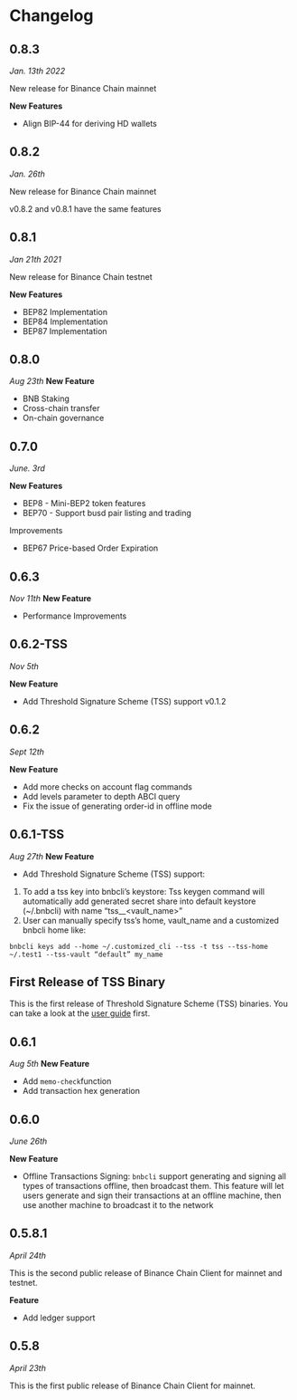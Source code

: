 # Changelog

## 0.8.3

*Jan. 13th 2022*

New release for Binance Chain mainnet

**New Features**
* Align BIP-44 for deriving HD wallets

## 0.8.2

*Jan. 26th*

New release for Binance Chain mainnet

v0.8.2 and v0.8.1 have the same features

## 0.8.1
*Jan 21th 2021*

New release for Binance Chain testnet

**New Features**

* BEP82 Implementation
* BEP84 Implementation
* BEP87 Implementation

## 0.8.0
*Aug 23th*
 **New Feature**
* BNB Staking
* Cross-chain transfer
* On-chain governance

## 0.7.0
*June. 3rd*

**New Features**

* BEP8 - Mini-BEP2 token features
* BEP70 - Support busd pair listing and trading

Improvements
* BEP67 Price-based Order Expiration

## 0.6.3
*Nov 11th*
 **New Feature**
* Performance Improvements

## 0.6.2-TSS
*Nov 5th*

**New Feature**
* Add Threshold Signature Scheme (TSS) support v0.1.2


## 0.6.2
*Sept 12th*

**New Feature**
* Add more checks on account flag commands
* Add levels parameter to depth ABCI query
* Fix the issue of generating order-id in offline mode

## 0.6.1-TSS
*Aug 27th*
 **New Feature**
* Add Threshold Signature Scheme (TSS) support:
1. To add a tss key into bnbcli’s keystore:
Tss keygen command will automatically add generated secret share into default keystore (~/.bnbcli) with name “tss_<moniker>_<vault_name>”
2. User can manually specify tss’s home, vault_name and a customized bnbcli home like:
```
bnbcli keys add --home ~/.customized_cli --tss -t tss --tss-home ~/.test1 --tss-vault “default” my_name
```

## First Release of TSS Binary

This is the first release of Threshold Signature Scheme (TSS) binaries. You can take a look at the [user guide](./testnet/0.6.1-TSS/TSSUserGuide.md) first.


## 0.6.1
*Aug 5th*
 **New Feature**
* Add `memo-check`function
* Add transaction hex generation

## 0.6.0

*June 26th*

**New Feature**
* Offline Transactions Signing: `bnbcli` support generating and signing all types of transactions offline, then broadcast them. This feature will let users generate and sign their transactions at an offline machine, then use another machine to broadcast it to the network

## 0.5.8.1

*April 24th*

This is the second public release of Binance Chain Client for mainnet and testnet.


**Feature**
* Add ledger support

## 0.5.8

*April 23th*

This is the first public release of Binance Chain Client for mainnet.
